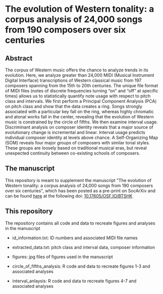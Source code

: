 # The evolution of Western tonality: a corpus analysis of 24,000 songs from 190 composers over six centuries

## Abstract

The corpus of Western music offers the chance to analyze trends in its evolution. Here, we analyze greater than 24,000 MIDI (Musical Instrument Digital Interface) transcriptions of Western classical music from 197 composers spanning from the 15th to 20th centuries. The unique file format of MIDI files (notes of discrete frequencies turning “on” and “off” at specific times) allows us to statistically quantify note usage with respect to pitch class and intervals. We first perform a Principal Component Analysis (PCA) on pitch class and show that the data creates a ring. Songs strongly associated with a particular key fall on the ring, whereas highly chromatic and atonal works fall in the center, revealing that the evolution of Western music is constrained by the circle of fifths. We then examine interval usage. Discriminant analysis on composer identity reveals that a major source of evolutionary change is incremental and linear. Interval usage predicts individual composer identity at levels above chance. A Self-Organizing Map (SOM) reveals four major groups of composers with similar tonal styles. These groups are loosely based on traditional musical eras, but reveal unexpected continuity between co-existing schools of composers.

## The manuscript

This repository is meant to supplement the manuscript "The evolution of Western tonality: a corpus analysis of 24,000 songs from 190 composers over six centuries", which has been posted as a pre-print on SocArXiv and can be found [here](doi.org/10.17605/OSF.IO/BTSHK) at the following doi: [10.17605/OSF.IO/BTSHK](doi.org/10.17605/OSF.IO/BTSHK)

## This repository

The repository contains all code and data to recreate figures and analyses in the manuscript

* id_information.txt: ID numbers and associated MIDI file names

* extracted_data.txt: pitch class and interval data, composer information

* figures: jpg files of figures used in the manuscript

* circle_of_fifths_analysis: R code and data to recreate figures 1-3 and associated analyses

* interval_anlaysis: R code and data to recreate figures 4-7 and associated analyses


